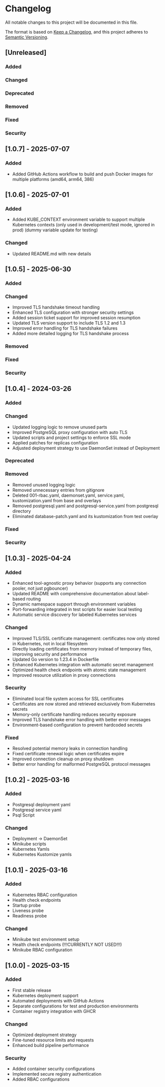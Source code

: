 # Changelog

All notable changes to this project will be documented in this file.

The format is based on [Keep a Changelog](https://keepachangelog.com/en/1.0.0/),
and this project adheres to [Semantic Versioning](https://semver.org/spec/v2.0.0.html).

## [Unreleased]

### Added

### Changed

### Deprecated

### Removed

### Fixed

### Security

## [1.0.7] - 2025-07-07

### Added

- Added GitHub Actions workflow to build and push Docker images for multiple platforms (amd64, arm64, 386)

## [1.0.6] - 2025-07-01

### Added

- Added KUBE_CONTEXT environment variable to support multiple Kubernetes contexts (only used in development/test mode, ignored in prod) (dummy variable update for testing)

### Changed

- Updated README.md with new details

## [1.0.5] - 2025-06-30

### Added

### Changed

- Improved TLS handshake timeout handling
- Enhanced TLS configuration with stronger security settings
- Added session ticket support for improved session resumption
- Updated TLS version support to include TLS 1.2 and 1.3
- Improved error handling for TLS handshake failures
- Added more detailed logging for TLS handshake process

### Removed

### Fixed

### Security

## [1.0.4] - 2024-03-26

### Added

### Changed

- Updated logging logic to remove unused parts
- Improved PostgreSQL proxy configuration with auto TLS
- Updated scripts and project settings to enforce SSL mode
- Applied patches for replicas configuration
- Adjusted deployment strategy to use DaemonSet instead of Deployment

### Deprecated

### Removed

- Removed unused logging logic
- Removed unnecessary entries from gitignore
- Deleted 001-rbac.yaml, daemonset.yaml, service.yaml, kustomization.yaml from base and overlays
- Removed postgresql.yaml and postgresql-service.yaml from postgresql directory
- Eliminated database-patch.yaml and its kustomization from test overlay

### Fixed

### Security

## [1.0.3] - 2025-04-24

### Added

- Enhanced tool-agnostic proxy behavior (supports any connection pooler, not just pgbouncer)
- Updated README with comprehensive documentation about label-based routing
- Dynamic namespace support through environment variables
- Port-forwarding integrated in test scripts for easier local testing
- Automatic service discovery for labeled Kubernetes services

### Changed

- Improved TLS/SSL certificate management: certificates now only stored in Kubernetes, not in local filesystem
- Directly loading certificates from memory instead of temporary files, improving security and performance
- Updated Go version to 1.23.4 in Dockerfile
- Enhanced Kubernetes integration with automatic secret management
- Optimized health check endpoints with atomic state management
- Improved resource utilization in proxy connections

### Security

- Eliminated local file system access for SSL certificates
- Certificates are now stored and retrieved exclusively from Kubernetes secrets
- Memory-only certificate handling reduces security exposure
- Improved TLS handshake error handling with better error messages
- Environment-based configuration to prevent hardcoded secrets

### Fixed

- Resolved potential memory leaks in connection handling
- Fixed certificate renewal logic when certificates expire
- Improved connection cleanup on proxy shutdown
- Better error handling for malformed PostgreSQL protocol messages

## [1.0.2] - 2025-03-16

### Added

- Postgresql deployment yaml
- Postgresql service yaml
- Psql Script

### Changed

- Deployment -> DaemonSet
- Minikube scripts
- Kubernetes Yamls
- Kubernetes Kustomize yamls

## [1.0.1] - 2025-03-16

### Added

- Kubernetes RBAC configuration
- Health check endpoints
- Startup probe
- Liveness probe
- Readiness probe

### Changed

- Minikube test environment setup
- Health check endpoints (!!!CURRENTLY NOT USED!!!)
- Minikube RBAC configuration

## [1.0.0] - 2025-03-15

### Added

- First stable release
- Kubernetes deployment support
- Automated deployments with GitHub Actions
- Separate configurations for test and production environments
- Container registry integration with GHCR

### Changed

- Optimized deployment strategy
- Fine-tuned resource limits and requests
- Enhanced build pipeline performance

### Security

- Added container security configurations
- Implemented secure registry authentication
- Added RBAC configurations
